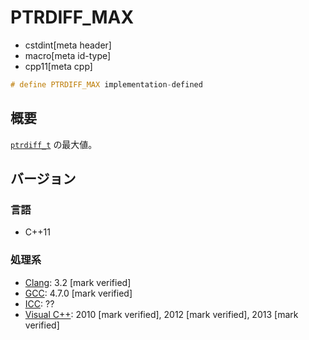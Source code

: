 # PTRDIFF_MAX
* cstdint[meta header]
* macro[meta id-type]
* cpp11[meta cpp]

```cpp
# define PTRDIFF_MAX implementation-defined
```

## 概要
[`ptrdiff_t`](/reference/cstddef/ptrdiff_t.md) の最大値。

## バージョン
### 言語
- C++11

### 処理系
- [Clang](/implementation.md#clang): 3.2 [mark verified]
- [GCC](/implementation.md#gcc): 4.7.0 [mark verified]
- [ICC](/implementation.md#icc): ??
- [Visual C++](/implementation.md#visual_cpp): 2010 [mark verified], 2012 [mark verified], 2013 [mark verified]
